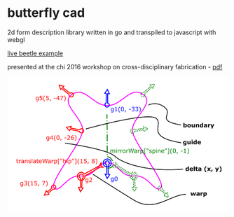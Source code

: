 # butterfly cad

2d form description library written in go and transpiled to javascript
with webgl

[live beetle example](http://philetus.github.io/beetle_example.html)

presented at the chi 2016 workshop on cross-disciplinary fabrication -
[pdf](butterfly_cad_camera_ready.pdf)

![diagram of parametric butterfly specification](butterfly_cad.png)

